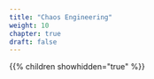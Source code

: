 ```yaml
---
title: "Chaos Engineering"
weight: 10
chapter: true
draft: false
---
```


{{% children showhidden="true" %}}

